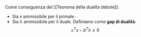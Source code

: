Come conseguenza del [[Teorema della dualita debole]]:
- Sia $x$ ammissibile per il primale.
- Sia $\lambda$ ammissibile per il duale.
Definiamo come **gap di dualità**:
$$
c^Tx-b^T\lambda\geq 0
$$
